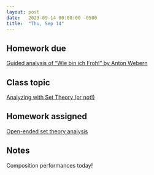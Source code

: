 ```yaml
---
layout: post
date:   2023-09-14 00:00:00 -0500
title:  "Thu, Sep 14"
---
```


## Homework due

[Guided analysis of “Wie bin ich Froh!” by Anton Webern](https://viva.pressbooks.pub/openmusictheory/chapter/analyzing-with-set-theory/#assignments)

## Class topic

[Analyzing with Set Theory (or not!)](https://viva.pressbooks.pub/openmusictheory/chapter/analyzing-with-set-theory/)

## Homework assigned

[Open-ended set theory analysis](https://viva.pressbooks.pub/openmusictheory/chapter/analyzing-with-set-theory/#assignments)

## Notes

Composition performances today!